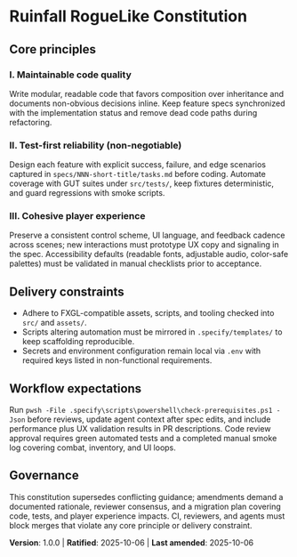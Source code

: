 ﻿# Ruinfall RogueLike Constitution

## Core principles

### I. Maintainable code quality
Write modular, readable code that favors composition over inheritance and documents non-obvious decisions inline.
Keep feature specs synchronized with the implementation status and remove dead code paths during refactoring.

### II. Test-first reliability (non-negotiable)
Design each feature with explicit success, failure, and edge scenarios captured in `specs/NNN-short-title/tasks.md` before coding.
Automate coverage with GUT suites under `src/tests/`, keep fixtures deterministic, and guard regressions with smoke scripts.

### III. Cohesive player experience
Preserve a consistent control scheme, UI language, and feedback cadence across scenes; new interactions must prototype UX copy and signaling in the spec.
Accessibility defaults (readable fonts, adjustable audio, color-safe palettes) must be validated in manual checklists prior to acceptance.

## Delivery constraints
- Adhere to FXGL-compatible assets, scripts, and tooling checked into `src/` and `assets/`.
- Scripts altering automation must be mirrored in `.specify/templates/` to keep scaffolding reproducible.
- Secrets and environment configuration remain local via `.env` with required keys listed in non-functional requirements.

## Workflow expectations
Run `pwsh -File .specify\scripts\powershell\check-prerequisites.ps1 -Json` before reviews, update agent context after spec edits,
and include performance plus UX validation results in PR descriptions. Code review approval requires green automated tests and a completed
manual smoke log covering combat, inventory, and UI loops.

## Governance
This constitution supersedes conflicting guidance; amendments demand a documented rationale, reviewer consensus, and a migration plan covering code,
tests, and player experience impacts. CI, reviewers, and agents must block merges that violate any core principle or delivery constraint.

**Version**: 1.0.0 | **Ratified**: 2025-10-06 | **Last amended**: 2025-10-06

